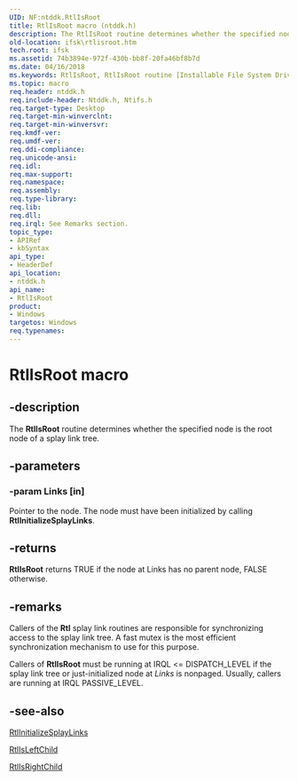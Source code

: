 ```yaml
---
UID: NF:ntddk.RtlIsRoot
title: RtlIsRoot macro (ntddk.h)
description: The RtlIsRoot routine determines whether the specified node is the root node of a splay link tree.
old-location: ifsk\rtlisroot.htm
tech.root: ifsk
ms.assetid: 74b3894e-972f-430b-bb8f-20fa46bf8b7d
ms.date: 04/16/2018
ms.keywords: RtlIsRoot, RtlIsRoot routine [Installable File System Drivers], ifsk.rtlisroot, ntddk/RtlIsRoot, rtlref_d7c73e66-d8b8-4a18-a987-d61f13f48dc4.xml
ms.topic: macro
req.header: ntddk.h
req.include-header: Ntddk.h, Ntifs.h
req.target-type: Desktop
req.target-min-winverclnt: 
req.target-min-winversvr: 
req.kmdf-ver: 
req.umdf-ver: 
req.ddi-compliance: 
req.unicode-ansi: 
req.idl: 
req.max-support: 
req.namespace: 
req.assembly: 
req.type-library: 
req.lib: 
req.dll: 
req.irql: See Remarks section.
topic_type:
- APIRef
- kbSyntax
api_type:
- HeaderDef
api_location:
- ntddk.h
api_name:
- RtlIsRoot
product:
- Windows
targetos: Windows
req.typenames: 
---
```


# RtlIsRoot macro


## -description


The <b>RtlIsRoot</b> routine determines whether the specified node is the root node of a splay link tree. 


## -parameters




### -param Links [in]

Pointer to the node. The node must have been initialized by calling <b>RtlInitializeSplayLinks</b>. 

## -returns

**RtlIsRoot** returns TRUE if the node at Links has no parent node, FALSE otherwise. 


## -remarks



Callers of the <b>Rtl</b> splay link routines are responsible for synchronizing access to the splay link tree. A fast mutex is the most efficient synchronization mechanism to use for this purpose. 

Callers of <b>RtlIsRoot</b> must be running at IRQL <= DISPATCH_LEVEL if the splay link tree or just-initialized node at <i>Links</i> is nonpaged. Usually, callers are running at IRQL PASSIVE_LEVEL. 




## -see-also




<a href="https://docs.microsoft.com/windows-hardware/drivers/ddi/content/ntddk/nf-ntddk-rtlinitializesplaylinks">RtlInitializeSplayLinks</a>



<a href="https://docs.microsoft.com/windows-hardware/drivers/ddi/content/ntddk/nf-ntddk-rtlisleftchild">RtlIsLeftChild</a>



<a href="https://docs.microsoft.com/windows-hardware/drivers/ddi/content/ntddk/nf-ntddk-rtlisrightchild">RtlIsRightChild</a>
 

 


